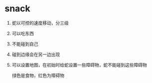 # snack

1. 蛇以可控的速度移动，分三级
2. 可以吃东西
3. 不能碰到自己
4. 碰到边缘会在另一边出现
6. 可以设置地图，在初始时给蛇设置一些障碍物，蛇不能碰到这些障碍物

	绿色是食物，红色为障碍物
